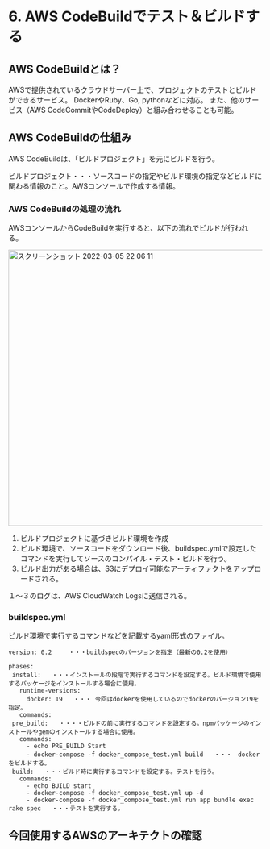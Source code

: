 # 6. AWS CodeBuildでテスト＆ビルドする

## AWS CodeBuildとは？
 AWSで提供されているクラウドサーバー上で、プロジェクトのテストとビルドができるサービス。
 DockerやRuby、Go, pythonなどに対応。
 また、他のサービス（AWS CodeCommitやCodeDeploy）と組み合わせることも可能。
 
## AWS CodeBuildの仕組み

 AWS CodeBuildは、「ビルドプロジェクト」を元にビルドを行う。
 
 ビルドプロジェクト・・・ソースコードの指定やビルド環境の指定などビルドに関わる情報のこと。AWSコンソールで作成する情報。
 
  ### AWS CodeBuildの処理の流れ
   AWSコンソールからCodeBuildを実行すると、以下の流れでビルドが行われる。
   
<img width="548" alt="スクリーンショット 2022-03-05 22 06 11" src="https://user-images.githubusercontent.com/52161269/156884332-383af062-3ca2-4af9-b96f-d16baf62bfb7.png">

 1. ビルドプロジェクトに基づきビルド環境を作成
 2. ビルド環境で、ソースコードをダウンロード後、buildspec.ymlで設定したコマンドを実行してソースのコンパイル・テスト・ビルドを行う。
 3. ビルド出力がある場合は、S3にデプロイ可能なアーティファクトをアップロードされる。
 
 １〜３のログは、AWS CloudWatch Logsに送信される。
 
 ### buildspec.yml
  ビルド環境で実行するコマンドなどを記載するyaml形式のファイル。
  
 ```
version: 0.2　   ・・・buildspecのバージョンを指定（最新の0.2を使用）

phases:
  install:   ・・・インストールの段階で実行するコマンドを設定する。ビルド環境で使用するパッケージをインストールする場合に使用。
    runtime-versions:
      docker: 19   ・・・ 今回はdockerを使用しているのでdockerのバージョン19を指定。
    commands: 
  pre_build:   ・・・・ビルドの前に実行するコマンドを設定する。npmパッケージのインストールやgemのインストールする場合に使用。
    commands:
      - echo PRE_BUILD Start
      - docker-compose -f docker_compose_test.yml build   ・・・　dockerをビルドする。
  build:   ・・・ビルド時に実行するコマンドを設定する。テストを行う。
    commands:
      - echo BUILD start
      - docker-compose -f docker_compose_test.yml up -d
      - docker-compose -f docker_compose_test.yml run app bundle exec rake spec   ・・・テストを実行する。
 ```

## 今回使用するAWSのアーキテクトの確認
 
 
 
 
 
 
 
 
